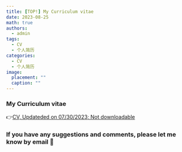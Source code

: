 ```yaml
---
title: [TOP!] My Curriculum vitae
date: 2023-08-25
math: true
authors:
  - admin
tags:
  - CV
  - 个人简历
categories:
  - CV
  - 个人简历
image:
  placement: ""
  caption: ""
---
```

### My Curriculum vitae

👉[CV, Updateded on 07/30/2023; Not downloadable](https://maifile.cn/est/a2906929662915/pdf)

### If you have any suggestions and comments, please let me know by email 🙌